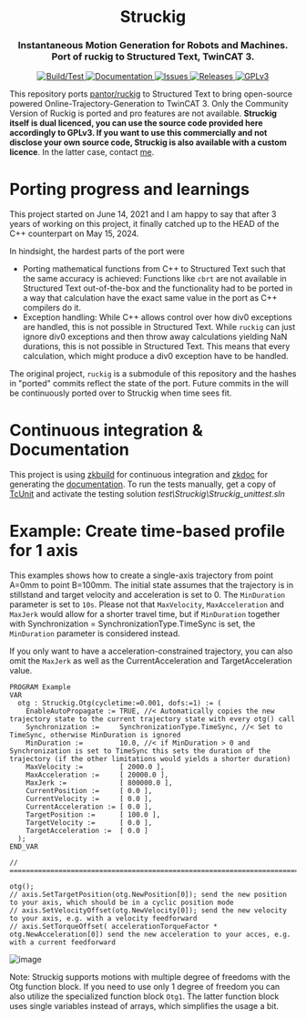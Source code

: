 <div align="center">
  <h1 align="center">Struckig</h1>
  <h3 align="center">
    Instantaneous Motion Generation for Robots and Machines.<br>
    Port of ruckig to Structured Text, TwinCAT 3.
  </h3>
</div>

<p align="center">
  <a href="https://github.com/stefanbesler/struckig/actions">
    <img src="https://github.com/stefanbesler/struckig/actions/workflows/build.yml/badge.svg" alt="Build/Test">
  </a>
  <a href="https://stefanbesler.github.io/struckig/Struckig/Constants.html">
    <img src="https://github.com/stefanbesler/struckig/actions/workflows/documentation.yml/badge.svg" alt="Documentation">
  </a>  
  <a href="https://github.com/stefanbesler/struckig/issues">
    <img src="https://img.shields.io/github/issues/stefanbesler/Struckig.svg" alt="Issues">
  </a>
  <a href="https://github.com/stefanbesler/struckig/releases">
    <img src="https://img.shields.io/github/v/release/stefanbesler/ruckig.svg?include_prereleases&sort=semver" alt="Releases">
  </a>
  <a href="https://www.gnu.org/licenses/gpl-3.0.en.html">
    <img src="https://img.shields.io/badge/license-GPLv3-green.svg" alt="GPLv3">
  </a>
</p>

This repository ports [pantor/ruckig](https://github.com/pantor/ruckig) to Structured Text to bring open-source powered Online-Trajectory-Generation to TwinCAT 3.
Only the Community Version of Ruckig is ported and pro features are not available. **Struckig itself is dual licenced, you can use the source code provided here accordingly to GPLv3. If you want to use this commercially and not disclose your own source code, Struckig is also available with a custom licence**. In the latter case, contact [me](mailto:stefan@besler.me).

# Porting progress and learnings

This project started on June 14, 2021 and I am happy to say that after 3 years of working on this project, it finally catched up to the HEAD of the C++ counterpart on May 15, 2024.

In hindsight, the hardest parts of the port were

- Porting mathematical functions from C++ to Structured Text such that the same accuracy is achieved: Functions like `cbrt` are not available in Structured Text out-of-the-box and the functionality had to be ported in a way that calculation have the exact same value in the port as C++ compilers do it. 
- Exception handling: While C++ allows control over how div0 exceptions are handled, this is not possible in Structured Text. While `ruckig` can just ignore div0 exceptions and then throw away calculations yielding NaN durations, this is not possible in Structured Text. This means that every calculation, which might produce a div0 exception have to be handled.

The original project, `ruckig` is a submodule of this repository and the hashes in "ported" commits reflect the state of the port. Future commits in the will be continuously ported over to Struckig when time sees fit.


# Continuous integration & Documentation

This project is using [zkbuild](https://github.com/Zeugwerk/zkbuild-action) for continuous integration and [zkdoc](https://github.com/Zeugwerk/zkdoc-action) for generating the [documentation](https://stefanbesler.github.io/Struckig/).
To run the tests manually, get a copy of [TcUnit](http://www.tcunit.org/) and activate the testing solution *test\Struckig\Struckig_unittest.sln*



# Example: Create time-based profile for 1 axis

This examples shows how to create a single-axis trajectory from point A=0mm to point B=100mm.
The initial state assumes that the trajectory is in stillstand and target velocity and acceleration is set to
0. The `MinDuration` parameter is set to `10s`. Please not that `MaxVelocity`, `MaxAcceleration` and `MaxJerk` would
allow for a shorter travel time, but  if `MinDuration` together with Synchronization = SynchronizationType.TimeSync is set,
the `MinDuration` parameter is considered instead.

If you only want to have a acceleration-constrained trajectory, you can also omit the `MaxJerk` 
as well as the CurrentAcceleration and TargetAcceleration value.

```
PROGRAM Example
VAR
  otg : Struckig.Otg(cycletime:=0.001, dofs:=1) := (
    EnableAutoPropagate := TRUE, //< Automatically copies the new trajectory state to the current trajectory state with every otg() call
    Synchronization :=     SynchronizationType.TimeSync, //< Set to TimeSync, otherwise MinDuration is ignored
    MinDuration :=         10.0, //< if MinDuration > 0 and Synchronization is set to TimeSync this sets the duration of the trajectory (if the other limitations would yields a shorter duration)
    MaxVelocity :=         [ 2000.0 ],
    MaxAcceleration :=     [ 20000.0 ],
    MaxJerk :=             [ 800000.0 ],
    CurrentPosition :=     [ 0.0 ],
    CurrentVelocity :=     [ 0.0 ],
    CurrentAcceleration := [ 0.0 ],
    TargetPosition :=      [ 100.0 ],
    TargetVelocity :=      [ 0.0 ],
    TargetAcceleration :=  [ 0.0 ]
  );
END_VAR

// =====================================================================================================================

otg();
// axis.SetTargetPosition(otg.NewPosition[0]); send the new position to your axis, which should be in a cyclic position mode
// axis.SetVelocityOffset(otg.NewVelocity[0]); send the new velocity to your axis, e.g. with a velocity feedforward
// axis.SetTorqueOffset( accelerationTorqueFactor * otg.NewAcceleration[0]) send the new acceleration to your acces, e.g. with a current feedforward
```

![image](https://user-images.githubusercontent.com/11271989/129452181-57d28187-cafb-44be-b1ad-f73a5ed80556.png)

Note: Struckig supports motions with multiple degree of freedoms with the Otg function block. If you need to use only 1 degree of freedom you can also
utilize the specialized function block `Otg1`. The latter function block uses single variables instead of arrays, which simplifies the usage a bit.






